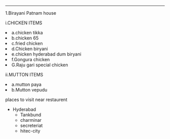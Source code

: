 
<!--# Rakesh
## Biryani_patnam
It is famous because it's **Richness** coming from Ages
**Good hospitality** and well caring for **Customers**

<!--orderred list-->
****
1.Birayani Patnam house

  i.CHICKEN ITEMS
    <li>a.chicken tikka</li>
    <li>b.chicken 65</li>
    <li>c.fried chicken</li>
    <li>d.Chicken biryani</li>
    <li>e.chicken hyderabad dum biryani</li>
    <li>f.Gongura chicken</li>
    <li>G.Raju gari special chicken</li>

  ii.MUTTON ITEMS
    <li> a.mutton paya</li>
    <li>b.Mutton vepudu</li>

<!--unordered list-->
places to visit near restaurent
* Hyderabad
    * Tankbund
    * charminar
    * secreteriat
    * hitec-city



